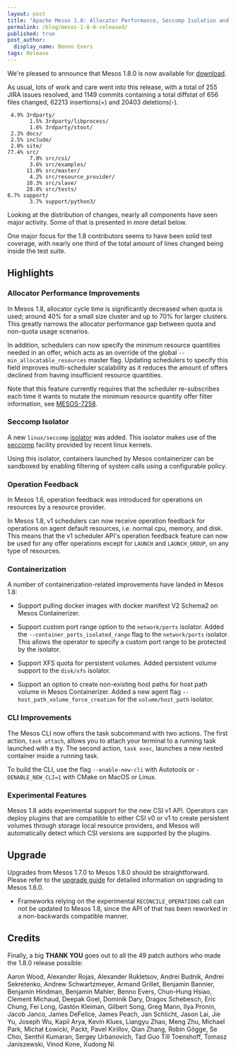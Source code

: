 ```yaml
---
layout: post
title: "Apache Mesos 1.8: Allocator Performance, Seccomp Isolation and Operation Feedback"
permalink: /blog/mesos-1-8-0-released/
published: true
post_author:
  display_name: Benno Evers
tags: Release
---
```


We're pleased to announce that Mesos 1.8.0 is now available for [download](/downloads).

As usual, lots of work and care went into this release, with a total of 255 JIRA issues resolved,
and 1149 commits containing a total diffstat of 656 files changed, 62213 insertions(+) and 20403 deletions(-).

     4.9% 3rdparty/
           1.5% 3rdparty/libprocess/
           1.6% 3rdparty/stout/
     2.3% docs/
     2.5% include/
     2.0% site/
    77.4% src/
           7.8% src/csi/
           3.6% src/examples/
          11.0% src/master/
           4.2% src/resource_provider/
          10.3% src/slave/
          28.8% src/tests/
    6.7% support/
           3.7% support/python3/


Looking at the distribution of changes, nearly all components have seen major activity.
Some of that is presented in more detail below.

One major focus for the 1.8 contributors seems to have been solid test coverage, with
nearly one third of the total amount of lines changed being inside the test suite.


## Highlights

### Allocator Performance Improvements

In Mesos 1.8, allocator cycle time is significantly decreased when quota is
used; around 40% for a small size cluster and up to 70% for larger clusters.
This greatly narrows the allocator performance gap between quota and non-quota
usage scenarios.

In addition, schedulers can now specify the minimum resource quantities needed
in an offer, which acts as an override of the global `--min_allocatable_resources`
master flag. Updating schedulers to specify this field improves multi-scheduler
scalability as it reduces the amount of offers declined from having insufficient
resource quantities.

Note that this feature currently requires that the scheduler re-subscribes each
time it wants to mutate the minimum resource quantity offer filter information,
see [MESOS-7258](https://issues.apache.org/jira/browse/MESOS-7258).


### Seccomp Isolator

A new `linux/seccomp` [isolator](docs/isolators/linux-seccomp) was added. This
isolator makes use of the
[seccomp](https://www.kernel.org/doc/Documentation/prctl/seccomp_filter.txt)
facility provided by recent linux kernels.

Using this isolator, containers launched by Mesos containerizer can be sandboxed
by enabling filtering of system calls using a configurable policy.


### Operation Feedback

In Mesos 1.6, operation feedback was introduced for operations on resources
by a resource provider.

In Mesos 1.8, v1 schedulers can now receive operation feedback for operations
on agent default resources, i.e. normal cpu, memory, and disk. This means that
the v1 scheduler API's operation feedback feature can now be used for any offer
operations except for `LAUNCH` and `LAUNCH_GROUP`, on any type of resources.


### Containerization

A number of containerization-related improvements have landed in Mesos 1.8:

  - Support pulling docker images with docker manifest
    V2 Schema2 on Mesos Containerizer.

  - Support custom port range option to the `network/ports`
    isolator. Added the `--container_ports_isolated_range` flag to the
    `network/ports` isolator. This allows the operator to specify a custom
    port range to be protected by the isolator.

  - Support XFS quota for persistent volumes. Added
    persistent volume support to the `disk/xfs` isolator.

  - Support an option to create non-existing host
    paths for host path volume in Mesos Containerizer. Added a new
    agent flag `--host_path_volume_force_creation` for the
    `volume/host_path` isolator.


### CLI Improvements

The Mesos CLI now offers the task subcommand with two actions. The first
action, `task attach`, allows you to attach your terminal to a running
task launched with a tty. The second action, `task exec`, launches a
new nested container inside a running task.

To build the CLI, use the flag `--enable-new-cli` with Autotools or
`-DENABLE_NEW_CLI=1` with CMake on MacOS or Linux.


### Experimental Features

Mesos 1.8 adds experimental support for the new CSI v1 API. Operators can deploy
plugins that are compatible to either CSI v0 or v1 to create persistent
volumes through storage local resource providers, and Mesos will
automatically detect which CSI versions are supported by the plugins.


## Upgrade

Upgrades from Mesos 1.7.0 to Mesos 1.8.0 should be straightforward. Please
refer to the [upgrade guide](http://mesos.apache.org/documentation/latest/upgrades/)
for detailed information on upgrading to Mesos 1.8.0.

- Frameworks relying on the experimental `RECONCILE_OPERATIONS` call can
  not be updated to Mesos 1.8, since the API of that has been reworked in
  a non-backwards compatible manner.


## Credits

Finally, a big **THANK YOU** goes out to all the 49 patch authors who made the 1.8.0 release possible:

Aaron Wood, Alexander Rojas, Alexander Rukletsov, Andrei Budnik, Andrei Sekretenko, Andrew Schwartzmeyer,
Armand Grillet, Benjamin Bannier, Benjamin Hindman, Benjamin Mahler, Benno Evers, Chun-Hung Hsiao,
Clement Michaud, Deepak Goel, Dominik Dary, Dragos Schebesch, Eric Chung, Fei Long, Gastón Kleiman,
Gilbert Song, Greg Mann, Ilya Pronin, Jacob Janco, James DeFelice, James Peach, Jan Schlicht,
Jason Lai, Jie Yu, Joseph Wu, Kapil Arya, Kevin Klues, Liangyu Zhao, Meng Zhu, Michael Park, Michał Łowicki,
Packt, Pavel Kirillov, Qian Zhang, Robin Gögge, Se Choi, Senthil Kumaran, Sergey Urbanovich, Tad Guo
Till Toenshoff, Tomasz Janiszewski, Vinod Kone, Xudong Ni
